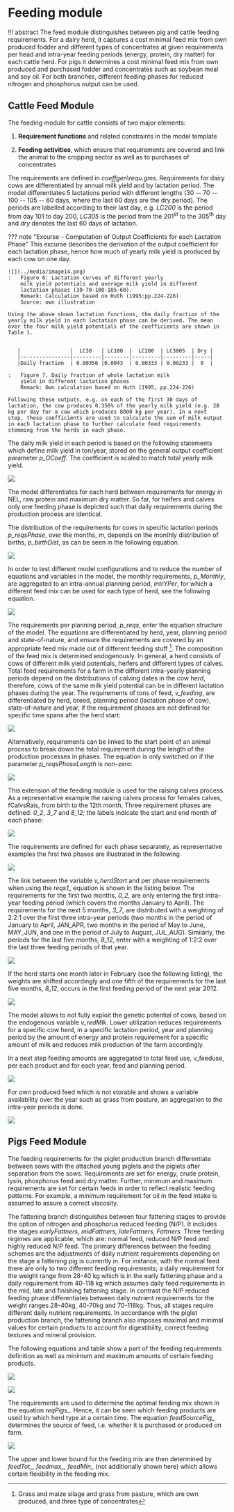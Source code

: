 
# Feeding module


!!! abstract
    The feed module distinguishes between pig and cattle feeding requirements. For a dairy herd, it captures a cost minimal feed mix from own produced fodder and different types of concentrates at given requirements per head and intra-year feeding periods (energy, protein, dry matter) for each cattle herd. For pigs it determines a cost minimal feed mix from own produced and purchased fodder and concentrates such as soybean meal and soy oil. For both branches, different feeding phases for reduced nitrogen and phosphorus output can be used.

## Cattle Feed Module

The feeding module for cattle consists of two major elements:

1.  **Requirement functions** and related constraints in the model
    template

2.  **Feeding activities**, which ensure that requirements are covered
    and link the animal to the cropping sector as well as to purchases
    of concentrates

The requirements are defined in *coeffgen\\requ.gms*. Requirements for
dairy cows are differentiated by annual milk yield and by lactation
period. The model differentiates 5 lactations period with different
lengths (30 -- 70 -- 100 -- 105 -- 60 days, where the last 60 days are
the dry period). The periods are labelled according to their last day,
e.g. *LC200* is the period from day 101 to day 200, *LC305* is the
period from the 201<sup>st</sup> to the 305<sup>th</sup> day and *dry* denotes the last 60
days of lactation.



??? note "Excurse - Computation of Output Coefficients for each Lactation Phase"
    This excurse describes the derivation of the output coefficient
    for each lactation phase, hence how much of yearly milk yield is
    produced by each cow on one day.

    ![](../media/image14.png)
    :   Figure 6: Lactation curves of different yearly
        milk yield potentials and average milk yield in different
        lactation phases (30-70-100-105-60).
        Remark: Calculation based on Huth (1995:pp.224-226)
        Source: own illustration

    Using the above shown lactation functions, the daily fraction of the
    yearly milk yield in each lactation phase can be derived. The mean
    over the four milk yield potentials of the coefficients are shown in
    Table 1.


       |                |  LC30   | LC100  |  LC200  | LC3005  | Dry |
       |----------------|---------|--------|---------|---------|-----|
       |Daily fraction  | 0.00356 |0.0043  | 0.00333 | 0.00233 |  0  |

    :   Figure 7. Daily fraction of whole lactation milk
        yield in different lactation phases
        Remark: Own calculation based on Huth (1995, pp.224-226)

    Following these outputs, e.g. on each of the first 30 days of
    lactation, the cow produces 0.356% of the yearly milk yield (e.g. 28
    kg per day for a cow which produces 8000 kg per year). In a next
    step, these coefficients are used to calculate the sum of milk output
    in each lactation phase to further calculate feed requirements
    stemming from the herds in each phase.

The daily milk yield in each period is based on the following statements
which define milk yield in ton/year, stored on the general output
coefficient parameter *p\_OCoeff*. The coefficient is scaled to match
total yearly milk yield.

![](../media/image15.png)

The model differentiates for each herd between requirements for energy
in NEL, raw protein and maximum dry matter. So far, for heifers and
calves only one feeding phase is depicted such that daily requirements
during the production process are identical.

The distribution of the requirements for cows in specific lactation
periods *p\_reqsPhase*, over the months, *m*, depends on the monthly
distribution of births, *p\_birthDist*, as can be seen in the following
equation.

![](../media/image16.png)

In order to test different model configurations and to reduce the number
of equations and variables in the model, the monthly requirements,
*p\_Monthly*, are aggregated to an intra-annual planning period,
*intrYPer*, for which a different feed mix can be used for each type of
herd, see the following equation.

![](../media/image17.png)

The requirements per planning period, *p\_reqs*, enter the equation
structure of the model. The equations are differentiated by herd, year,
planning period and state-of-nature, and ensure the requirements are
covered by an appropriate feed mix made out of different feeding
stuff [^3]. The composition of the feed mix is determined endogenously.
In general, a herd consists of cows of different milk yield potentials,
heifers and different types of calves. Total feed requirements for a
farm in the different intra-yearly planning periods depend on the
distributions of calving dates in the cow herd, therefore, cows of the
same milk yield potential can be in different lactation phases during
the year. The requirements of tons of feed, *v\_feeding*, are
differentiated by herd, breed, planning period (lactation phase of cow),
state-of-nature and year, if the requirement phases are not defined for
specific time spans after the herd start:

![](../media/image18.png)

Alternatively, requirements can be linked to the start point of an
animal process to break down the total requirement during the length of
the production processes in phases. The equation is only switched on if
the parameter *p\_reqsPhaseLength* is non-zero:

![](../media/image19.png)

This extension of the feeding module is used for the raising calves
process. As a representative example the raising calves process for
females calves, fCalvsRais, from birth to the 12th month. Three
requirement phases are defined: *0\_2*, *3\_7* and *8\_12*; the labels
indicate the start and end month of each phase:

![](../media/image20.png)

The requirements are defined for each phase separately, as
representative examples the first two phases are illustrated in the
following.

![](../media/image21.png)

The link between the variable *v\_herdStart* and per phase requirements
when using the *reqs1\_* equation is shown in the listing below. The
requirements for the first two months, *0\_2*, are only entering the
first intra-year feeding period (which covers the months January to
April). The requirements for the next 5 months, *3\_7*, are distributed
with a weighting of 2:2:1 over the first three intra-year periods (two
months in the period of January to April, JAN\_APR, two months in the
period of May to June, MAY\_JUN, and one in the period of July to
August, JUL\_AUG). Similarly, the periods for the last five months,
*8\_12*, enter with a weighting of 1:2:2 over the last three feeding
periods of that year.

![](../media/image22.png)

If the herd starts one month later in February (see the following
listing), the weights are shifted accordingly and one fifth of the
requirements for the last five months, *8\_12*, occurs in the first
feeding period of the next year 2012.

![](../media/image23.png)

The model allows to not fully exploit the genetic potential of cows,
based on the endogenous variable *v\_redMlk*. Lower utilization reduces
requirements for a specific cow herd, in a specific lactation period,
year and planning period by the amount of energy and protein requirement
for a specific amount of milk and reduces milk production of the farm
accordingly.

In a next step feeding amounts are aggregated to total feed use,
v\_feeduse, per each product and for each year, feed and planning
period.

![](../media/image24.png)

For own produced feed which is not storable and shows a variable
availability over the year such as grass from pasture, an aggregation to
the intra-year periods is done.

![](../media/image25.png)

## Pigs Feed Module

The feeding requirements for the piglet production branch differentiate
between sows with the attached young piglets and the piglets after
separation from the sows. Requirements are set for energy, crude
protein, lysin, phosphorus feed and dry matter. Further, minimum and
maximum requirements are set for certain feeds in order to reflect
realistic feeding patterns. For example, a minimum requirement for oil
in the feed intake is assumed to assure a correct viscosity.

The fattening branch distinguishes between four fattening stages to
provide the option of nitrogen and phosphorus reduced feeding (N/P). It
includes the stages *earlyFattners*, *midFattners, lateFattners,
Fattners.* Three feeding regimes are applicable, which are: normal feed,
reduced N/P feed and highly reduced N/P feed. The primary differences
between the feeding schemes are the adjustments of daily nutrient
requirements depending on the stage a fattening pig is currently in. For
instance, with the normal feed there are only to two different feeding
requirements; a daily requirement for the weight range from 28-40 kg
which is in the early fattening phase and a daily requirement from
40-118 kg which assumes daily feed requirements in the mid, late and
finishing fattening stage. In contrast the N/P reduced feeding phase
differentiates between daily nutrient requirements for the weight ranges
28-40kg, 40-70kg and 70-118kg. Thus, all stages require different daily
nutrient requirements. In accordance with the piglet production branch,
the fattening branch also imposes maximal and minimal values for certain
products to account for digestibility, correct feeding textures and
mineral provision.

The following equations and table show a part of the feeding
requirements definition as well as minimum and maximum amounts of
certain feeding products.

![](../media/image26.png)

![](../media/image27.png)

The requirements are used to determine the optimal feeding mix shown in
the equation *reqPigs\_*. Hence, it can be seen which feeding products
are used by which herd type at a certain time. The equation
*feedSourcePig\_* determines the source of feed, i.e. whether it is
purchased or produced on farm.

![](../media/image28.png)

The upper and lower bound for the feeding mix are then determined by
*feedTot\_, feedmax\_, feedMin\_* (not additionally shown here) which
allows certain flexibility in the feeding mix.

[^3]: Grass and maize silage and grass from pasture, which are own
   produced, and three type of concentrates

